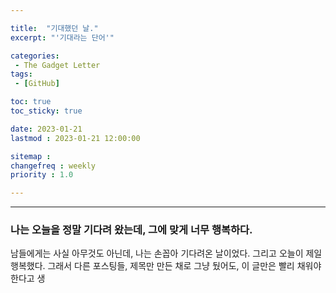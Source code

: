 ```yaml
---

title:  "기대했던 날."
excerpt: "'기대라는 단어'"

categories:
 - The Gadget Letter
tags:
 - [GitHub]

toc: true
toc_sticky: true

date: 2023-01-21
lastmod : 2023-01-21 12:00:00

sitemap :
changefreq : weekly
priority : 1.0

---
```

---
### 나는 오늘을 정말 기다려 왔는데, 그에 맞게 너무 행복하다.
남들에게는 사실 아무것도 아닌데, 나는 손꼽아 기다려온 날이었다. 그리고 오늘이 제일 행복했다. 그래서 다른 포스팅들, 제목만 만든 채로 그냥 뒀어도, 이 글만은 빨리 채워야 한다고 생